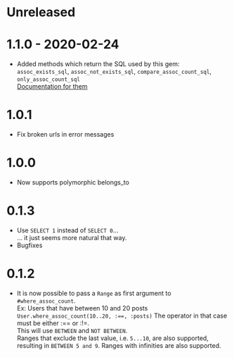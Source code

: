 # Unreleased

# 1.1.0 - 2020-02-24

* Added methods which return the SQL used by this gem: `assoc_exists_sql`, `assoc_not_exists_sql`, `compare_assoc_count_sql`, `only_assoc_count_sql`  
  [Documentation for them](https://maxlap.github.io/activerecord_where_assoc/ActiveRecordWhereAssoc/SqlReturningMethods.html)

# 1.0.1

* Fix broken urls in error messages 

# 1.0.0

* Now supports polymorphic belongs_to

# 0.1.3

* Use `SELECT 1` instead of `SELECT 0`...  
  ... it just seems more natural that way.
* Bugfixes

# 0.1.2

* It is now possible to pass a `Range` as first argument to `#where_assoc_count`.  
  Ex: Users that have between 10 and 20 posts
  `User.where_assoc_count(10..20, :==, :posts)`
  The operator in that case must be either :== or :!=.  
  This will use `BETWEEN` and `NOT BETWEEN`.  
  Ranges that exclude the last value, i.e. `5...10`, are also supported, resulting in `BETWEEN 5 and 9`.
  Ranges with infinities are also supported.
